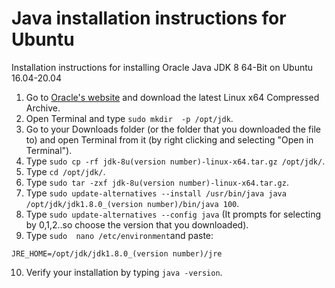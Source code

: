 # Java installation instructions for Ubuntu
Installation instructions for installing Oracle Java JDK 8 64-Bit on Ubuntu 16.04-20.04

1. Go to [Oracle's website](https://www.oracle.com/java/technologies/javase-jdk8-downloads.html) and download the latest Linux x64 Compressed Archive.
2. Open Terminal and type `sudo mkdir  -p /opt/jdk`.
3. Go to your Downloads folder (or the folder that you downloaded the file to) and open Terminal from it (by right clicking and selecting "Open in Terminal").
4. Type `sudo cp -rf jdk-8u(version number)-linux-x64.tar.gz /opt/jdk/`.
5. Type `cd /opt/jdk/`.
6. Type `sudo tar -zxf jdk-8u(version number)-linux-x64.tar.gz`.
7. Type `sudo update-alternatives --install /usr/bin/java java /opt/jdk/jdk1.8.0_(version number)/bin/java 100`.
8. Type `sudo update-alternatives --config java` (It prompts for selecting by 0,1,2..so choose the version that you downloaded).
9. Type `sudo  nano /etc/environment`and paste: 
```JAVA_HOME=/opt/jdk/jdk1.8.0_(version number)
JRE_HOME=/opt/jdk/jdk1.8.0_(version number)/jre
```
10. Verify your installation by typing `java -version`.
